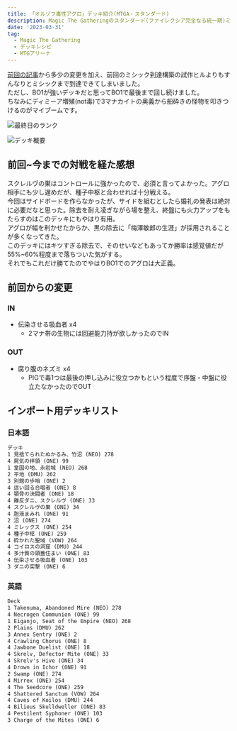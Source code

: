 ```yaml
---
title: 「オルゾフ毒性アグロ」デッキ紹介(MTGA・スタンダード)
description: Magic The Gatheringのスタンダード(ファイレクシア完全なる統一期)ミシック到達構築
date: '2023-03-31'
tag:
  - Magic The Gathering
  - デッキレシピ
  - MTGアリーナ
---
```


[前回の記事](/blog/mtg-deck-orzhov-poison-aggro)から多少の変更を加え、前回のミシック到達構築の試作ヒルよりもすんなりとミシックまで到達できてしまいました。  
ただし、BO1が強いデッキだと思ってBO1で最後まで回し続けました。  
ちなみにディミーア増殖(not毒)で3マナカイトの奥義から船砕きの怪物を叩きつけるのがマイブームです。  

![最終日のランク](https://i.gyazo.com/703479a757bb0bb4d8aade4c789b73d5.png)

![デッキ概要](https://i.gyazo.com/f78036fbd5bee3c89b73456f31688c1c.jpg)

## 前回~今までの対戦を経た感想
スクレルヴの巣はコントロールに強かったので、必須と言ってよかった。アグロ相手にも少し遅めだが、種子中枢と合わせれば十分戦える。  
今回はサイドボードを作らなかったが、サイドを組むとしたら婚礼の発表は絶対に必要だなと思った。除去を耐え凌ぎながら場を整え、終盤にも火力アップをもたらすのはこのデッキにもやはり有用。  
アグロが幅を利かせたからか、黒の除去に「梅澤敏郎の生涯」が採用されることが多くなってきた。  
このデッキにはキツすぎる除去で、そのせいなどもあってか勝率は感覚値だが55%~60%程度まで落ちついた気がする。  
それでもこれだけ勝てたのでやはりBO1でのアグロは大正義。

## 前回からの変更
### IN
- 伝染させる吸血者 x4
  - 2マナ帯の生物には回避能力持が欲しかったのでIN
### OUT
- 腐り腹のネズミ x4
  - PIGで毒1つは最後の押し込みに役立つかもという程度で序盤・中盤に役立たなかったのでOUT


## インポート用デッキリスト
### 日本語
```txt
デッキ
1 見捨てられたぬかるみ、竹沼 (NEO) 278
4 屍気の拝領 (ONE) 99
1 皇国の地、永岩城 (NEO) 268
2 平地 (DMU) 262
3 別館の歩哨 (ONE) 2
4 這い回る合唱者 (ONE) 8
4 顎骨の決闘者 (ONE) 18
4 離反ダニ、スクレルヴ (ONE) 33
4 スクレルヴの巣 (ONE) 34
4 胆液まみれ (ONE) 91
2 沼 (ONE) 274
4 ミレックス (ONE) 254
4 種子中枢 (ONE) 259
4 砕かれた聖域 (VOW) 264
4 コイロスの洞窟 (DMU) 244
4 多汁質の頭蓋住まい (ONE) 83
4 伝染させる吸血者 (ONE) 103
3 ダニの突撃 (ONE) 6
```

### 英語
```txt
Deck
1 Takenuma, Abandoned Mire (NEO) 278
4 Necrogen Communion (ONE) 99
1 Eiganjo, Seat of the Empire (NEO) 268
2 Plains (DMU) 262
3 Annex Sentry (ONE) 2
4 Crawling Chorus (ONE) 8
4 Jawbone Duelist (ONE) 18
4 Skrelv, Defector Mite (ONE) 33
4 Skrelv's Hive (ONE) 34
4 Drown in Ichor (ONE) 91
2 Swamp (ONE) 274
4 Mirrex (ONE) 254
4 The Seedcore (ONE) 259
4 Shattered Sanctum (VOW) 264
4 Caves of Koilos (DMU) 244
4 Bilious Skulldweller (ONE) 83
4 Pestilent Syphoner (ONE) 103
3 Charge of the Mites (ONE) 6
```